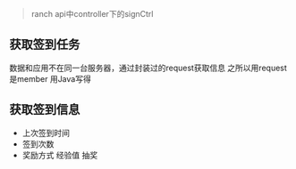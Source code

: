 > ranch api中controller下的signCtrl

## 获取签到任务
数据和应用不在同一台服务器，通过封装过的request获取信息
之所以用request 是member 用Java写得


## 获取签到信息
* 上次签到时间
* 签到次数
* 奖励方式 经验值 抽奖

## 
